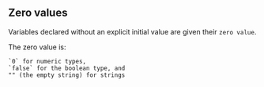 ## Zero values

Variables declared without an explicit initial value are given their `zero value`.

The zero value is:

    `0` for numeric types,
    `false` for the boolean type, and
    "" (the empty string) for strings
